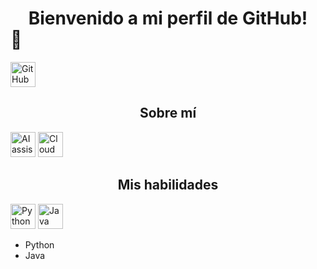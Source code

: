
# <center>Bienvenido a mi perfil de GitHub!</center> 👋

<img src="https://cdn-icons-png.flaticon.com/512/25/25231.png" width="40" height="40" alt="GitHub logo">

## <center>Sobre mí</center>



<img src="https://cdn-icons-png.flaticon.com/512/3670/3670051.png" width="40" height="40" alt="AI assistant icon"> <img src="https://cdn-icons-png.flaticon.com/512/4406/4406018.png" width="40" height="40" alt="Cloud icon">

## <center>Mis habilidades</center>

<img src="https://cdn-icons-png.flaticon.com/512/5968/5968350.png" width="40" height="40" alt="Python icon"> <img src="https://cdn-icons-png.flaticon.com/512/226/226777.png" width="40" height="40" alt="Java icon"> 

- Python
- Java

